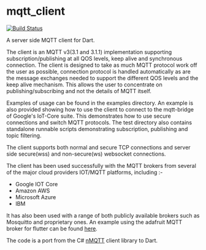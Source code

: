 # mqtt_client
[![Build Status](https://travis-ci.org/shamblett/mqtt_client.svg?branch=master)](https://travis-ci.org/shamblett/mqtt_client)

A server side MQTT client for Dart.

The client is an MQTT v3(3.1 and 3.1.1) implementation supporting subscription/publishing at all QOS levels,
keep alive and synchronous connection. The client is designed to take as much MQTT protocol work
off the user as possible, connection protocol is handled automatically as are the message exchanges needed
to support the different QOS levels and the keep alive mechanism. This allows the user to concentrate on
publishing/subscribing and not the details of MQTT itself.

Examples of usage can be found in the examples directory.  An example is also provided
showing how to use the client to connect to the mqtt-bridge of Google's IoT-Core suite. This demonstrates
how to use secure connections and switch MQTT protocols. The test directory also contains standalone runnable scripts demonstrating subscription, publishing and topic filtering.

The client supports both normal and secure TCP connections and server side secure(wss) and non-secure(ws) websocket connections.

The client has been used successfully with the MQTT brokers from several of the major cloud providers IOT/MQTT
platforms, including :-
* Google IOT Core
* Amazon AWS
* Microsoft Azure
* IBM

It has also been used with a range of both publicly available brokers such as Mosquitto and proprietary ones.
An example using the adafruit MQTT broker for flutter can be found [here](https://github.com/BitKnitting/flutter_adafruit_mqtt).

The code is a port from the C# [nMQTT](https://www.openhub.net/p/nMQTT) client library to Dart.




